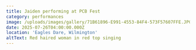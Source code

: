 ```yaml
---
title: Jaiden performing at PCB Fest
category: performances
image: /uploads/images/gallery/71B61896-E991-4553-84F4-573F57607FFE.JPG
date: 2025-07-26T04:00:00.000Z
location: 'Eagles Dare, Wilmington'
altText: Red haired woman in red top singing
---
```


